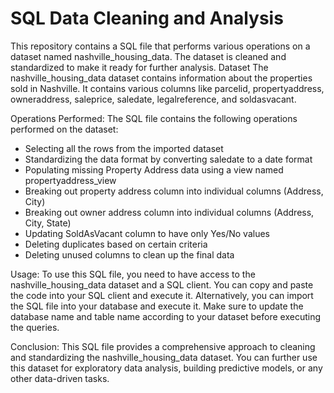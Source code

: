# SQL Data Cleaning and Analysis
This repository contains a SQL file that performs various operations on a dataset named nashville_housing_data. The dataset is cleaned and standardized to make it ready for further analysis.
Dataset
The nashville_housing_data dataset contains information about the properties sold in Nashville. It contains various columns like parcelid, propertyaddress, owneraddress, saleprice, saledate, legalreference, and soldasvacant.

Operations Performed: 
The SQL file contains the following operations performed on the dataset:
* Selecting all the rows from the imported dataset
* Standardizing the data format by converting saledate to a date format
* Populating missing Property Address data using a view named propertyaddress_view
* Breaking out property address column into individual columns (Address, City)
* Breaking out owner address column into individual columns (Address, City, State)
* Updating SoldAsVacant column to have only Yes/No values
* Deleting duplicates based on certain criteria
* Deleting unused columns to clean up the final data

Usage: 
To use this SQL file, you need to have access to the nashville_housing_data dataset and a SQL client. You can copy and paste the code into your SQL client and execute it.
Alternatively, you can import the SQL file into your database and execute it. Make sure to update the database name and table name according to your dataset before executing the queries.

Conclusion: 
This SQL file provides a comprehensive approach to cleaning and standardizing the nashville_housing_data dataset. You can further use this dataset for exploratory data analysis, building predictive models, or any other data-driven tasks.

